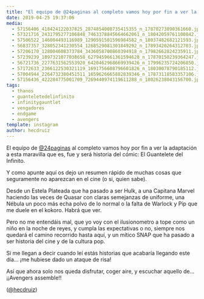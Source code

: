 ```yaml
---
title: "El equipo de @24paginas al completo vamos hoy por fin a ver la adaptación a esta maravilla que es, fue y será historia del cómic: El Guantelete del Infinito"
date: 2019-04-25 19:37:06
media: 
  - 57156406_418424122037825_2874854008735415355_n_17870273890361660.jpg
  - 57321716_2431795277106848_7463378845664662061_n_18042059761100842.jpg
  - 57506522_146004493116989_1290591501596984582_n_18037482682121593.jpg
  - 56837357_328052341230554_1268529081301849292_n_17893420264312703.jpg
  - 57206170_128004608373784_3436058700860394918_n_17982662824235911.jpg
  - 57239239_1897321077038658_6279459661361594628_n_17870150239364247.jpg
  - 56721736_2277631562553920_6420462968669939426_n_17996235724206850.jpg
  - 57172633_2366122530321119_1691756608796601826_n_18030078790185112.jpg
  - 57004944_2264732380451511_1659626665882839346_n_17873118583357106.jpg
  - 57156436_422284775001709_7269440974119611288_n_18026238043156700.jpg
tags: 
  - thanos
  - guanteletedelinfinito
  - infinitygauntlet
  - vengadores
  - endgame
  - avengers
template: instagram
author: hecdruiz
---
```


El equipo de [@24paginas](https://instagram.com/24paginas) al completo vamos hoy por fin a ver la adaptación a esta maravilla que es, fue y será historia del cómic: El Guantelete del Infinito.


Y como apunte aquí os dejo un resumen rápido de muchas cosas que seguramente no aparezcan en el cine (o si, quien sabe).


Desde un Estela Plateada que ha pasado a ser Hulk, a una Capitana Marvel haciendo las veces de Quasar con claras semejanzas de uniforme, una Nébula un poco más echa polvo de lo normal o la falta de Warlock y Pip que me duele en el kokoro. Habrá que ver.


Pero no me entendáis mal, que yo voy con el ilusionometro a tope como un niño en la noche de reyes, y cumpla las expectativas o no, siempre nos quedará el camino recorrido hasta aquí, y un mítico SNAP que ha pasado a ser historia del cine y de la cultura pop.


Si me llegan a decir cuando leí estás historias que acabaría llegando este día... ¡me hubiese dado un ataque de risa!


Así que ahora solo nos queda disfrutar, coger aire, y escuchar aquello de... ¡¡Avengers assemble!!


([@hecdruiz](https://instagram.com/hecdruiz))
